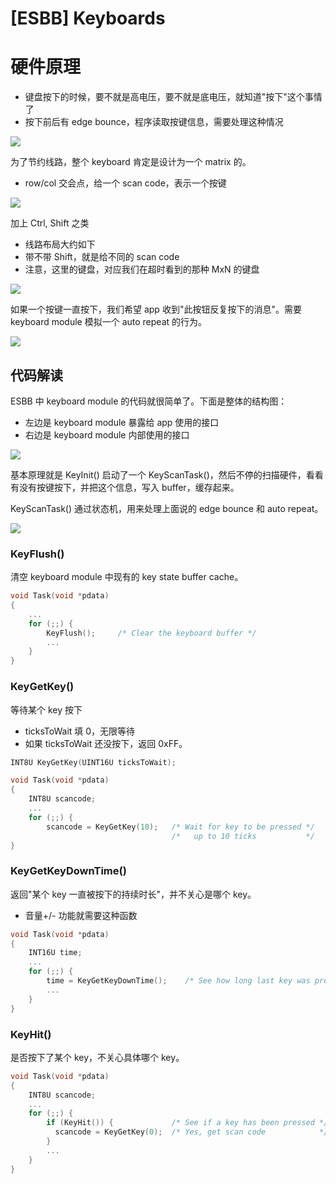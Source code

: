 # [ESBB] Keyboards

# 硬件原理

 * 键盘按下的时候，要不就是高电压，要不就是底电压，就知道"按下"这个事情了
 * 按下前后有 edge bounce，程序读取按键信息，需要处理这种情况

![](2018_11_23_esbb_keyboards_image_01.png)

为了节约线路，整个 keyboard 肯定是设计为一个 matrix 的。

 * row/col 交会点，给一个 scan code，表示一个按键

![](2018_11_23_esbb_keyboards_image_02.png)

加上 Ctrl, Shift 之类

 * 线路布局大约如下
 * 带不带 Shift，就是给不同的 scan code
 * 注意，这里的键盘，对应我们在超时看到的那种 MxN 的键盘

![](2018_11_23_esbb_keyboards_image_03.png)

如果一个按键一直按下，我们希望 app 收到"此按钮反复按下的消息"。需要 keyboard module 模拟一个 auto repeat 的行为。

![](2018_11_23_esbb_keyboards_image_04.png)


## 代码解读

ESBB 中 keyboard module 的代码就很简单了。下面是整体的结构图：

 * 左边是 keyboard module 暴露给 app 使用的接口
 * 右边是 keyboard module 内部使用的接口

![](2018_11_23_esbb_keyboards_image_06.png)

基本原理就是 KeyInit() 启动了一个 KeyScanTask()，然后不停的扫描硬件，看看有没有按键按下，并把这个信息，写入 buffer，缓存起来。

KeyScanTask() 通过状态机，用来处理上面说的 edge bounce 和 auto repeat。

![](2018_11_23_esbb_keyboards_image_05.png)

### KeyFlush()

清空 keyboard module 中现有的 key state buffer cache。

```C
void Task(void *pdata)
{
    ...
    for (;;) {
        KeyFlush();     /* Clear the keyboard buffer */
        ...
    }
}
```

### KeyGetKey()

等待某个 key 按下

 * ticksToWait 填 0，无限等待
 * 如果 ticksToWait 还没按下，返回 0xFF。

```C
INT8U KeyGetKey(UINT16U ticksToWait);

```

```C
void Task(void *pdata)
{
    INT8U scancode;
    ...
    for (;;) {
        scancode = KeyGetKey(10);   /* Wait for key to be pressed */
                                    /*   up to 10 ticks           */
}
```

### KeyGetKeyDownTime()

返回"某个 key 一直被按下的持续时长"，并不关心是哪个 key。

 * 音量+/- 功能就需要这种函数

```C
void Task(void *pdata)
{
    INT16U time;
    ...
    for (;;) {
        time = KeyGetKeyDownTime();    /* See how long last key was pressed */
        ...
    }
}
```

### KeyHit()

是否按下了某个 key，不关心具体哪个 key。

```C
void Task(void *pdata)
{
    INT8U scancode;
    ...
    for (;;) {
        if (KeyHit()) {             /* See if a key has been pressed */
          scancode = KeyGetKey(0);  /* Yes, get scan code            */
        }
        ...
    }
}
```

